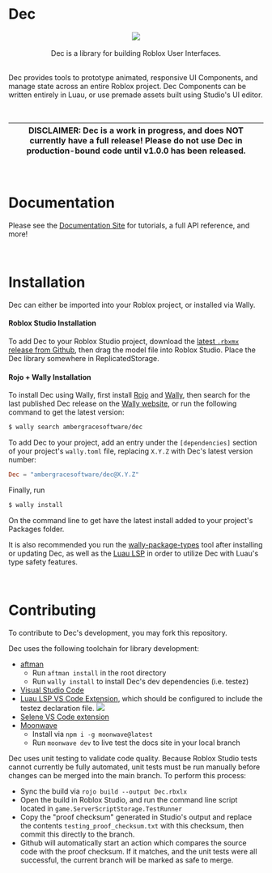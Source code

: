 # Dec

<p align="center">
    <img src="logo/Logo256.png" />
    <br/>
    <br/>
    Dec is a library for building Roblox User Interfaces.
    <br/>
    <br/>
</p>

Dec provides tools to prototype animated, responsive UI Components, and
manage state across an entire Roblox project. Dec Components can be written
entirely in Luau, or use premade assets built using Studio's UI editor.

<br/>

| DISCLAIMER: Dec is a work in progress, and does NOT currently have a full release! Please do not use Dec in production-bound code until v1.0.0 has been released. |
| --- |

<br/>

# Documentation

Please see the [Documentation Site](https://dec.ambergracesoftware.com) for
tutorials, a full API reference, and more!

<br/>

# Installation

Dec can either be imported into your Roblox project, or installed via Wally.

#### Roblox Studio Installation

To add Dec to your Roblox Studio project, download the
[latest `.rbxmx` release from Github](https://github.com/AmberGraceSoftware/Dec/releases/latest),
then drag the model file into Roblox Studio. Place the Dec library somewhere in
ReplicatedStorage.

#### Rojo + Wally Installation

To install Dec using Wally, first install [Rojo](https://rojo.space/docs/v7/)
and [Wally](https://wally.run/install), then search for the last published Dec
release on the [Wally website](https://wally.run/package/ambergracesoftware/dec),
or run the following command to get the latest version:
```sh
$ wally search ambergracesoftware/dec
```
To add Dec to your project, add an entry under the `[dependencies]` section of
your project's `wally.toml` file, replacing `X.Y.Z` with Dec's latest version
number:
```toml
Dec = "ambergracesoftware/dec@X.Y.Z"
```

Finally, run
```sh
$ wally install
```
On the command line to get have the latest install added to your project's
Packages folder.

It is also recommended you run the
[wally-package-types](https://crates.io/crates/wally-package-types) tool after
installing or updating Dec, as well as the
[Luau LSP](https://github.com/JohnnyMorganz/luau-lsp) in order to utilize Dec
with Luau's type safety features.

<br/>

# Contributing

To contribute to Dec's development, you may fork this repository.

Dec uses the following toolchain for library development:
- [aftman](https://github.com/LPGhatguy/aftman)
    - Run `aftman install` in the root directory
    - Run `wally install` to install Dec's dev dependencies (i.e. testez)
- [Visual Studio Code](https://code.visualstudio.com/)
- [Luau LSP VS Code Extension](https://marketplace.visualstudio.com/items?itemName=JohnnyMorganz.luau-lsp), which should be configured to include the testez declaration file.
![](https://i.imgur.com/x9LjJDy.png)
- [Selene VS Code extension](https://marketplace.visualstudio.com/items?itemName=Kampfkarren.selene-vscode)
- [Moonwave](https://eryn.io/moonwave/)
    - Install via `npm i -g moonwave@latest`
    - Run `moonwave dev` to live test the docs site in your local branch

Dec uses unit testing to validate code quality. Because Roblox Studio tests
cannot currently be fully automated, unit tests must be run manually before
changes can be merged into the main branch. To perform this process:
- Sync the build via `rojo build --output Dec.rbxlx`
- Open the build in Roblox Studio, and run the command line script located in `game.ServerScriptStorage.TestRunner`
- Copy the "proof checksum" generated in Studio's output and replace the contents `testing_proof_checksum.txt` with this checksum, then commit this directly to the branch.
- Github will automatically start an action which compares the source code with the proof checksum. If it matches, and the unit tests were all successful, the current branch will be marked as safe to merge.
